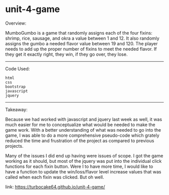 # unit-4-game


Overview:

MumboGumbo is a game that randomly assigns each of the four fixins: shrimp, rice, sausage, and okra a value between 1 and 12. It also randomly assigns the gumbo a needed flavor value between 19 and 120. The player needs to add up the proper number of fixins to meet the needed flavor. If they get it exactly right, they win, if they go over, they lose.

----------------

Code Used:

    html
    css
    bootstrap
    javascript
    jquery

----------------

Takeaway:

Because we had worked with javascript and jquery last week as well, it was much easier for me to conceptualize what would be needed to make the game work. With a better understanding of what was needed to go into the game, I was able to do a more comprehensive pseudo-code which grately reduced the time and frustration of the project as compared to previous projects. 

Many of the issues I did end up having were issues of scope. I got the game working as it should, but most of the jquery was put into the individual click functions for each fixin button. Were I to have more time, I would like to have a function to update the win/loss/flavor level increase values that was called when each fixin was clicked. But oh well.


link: https://turbocake64.github.io/unit-4-game/

